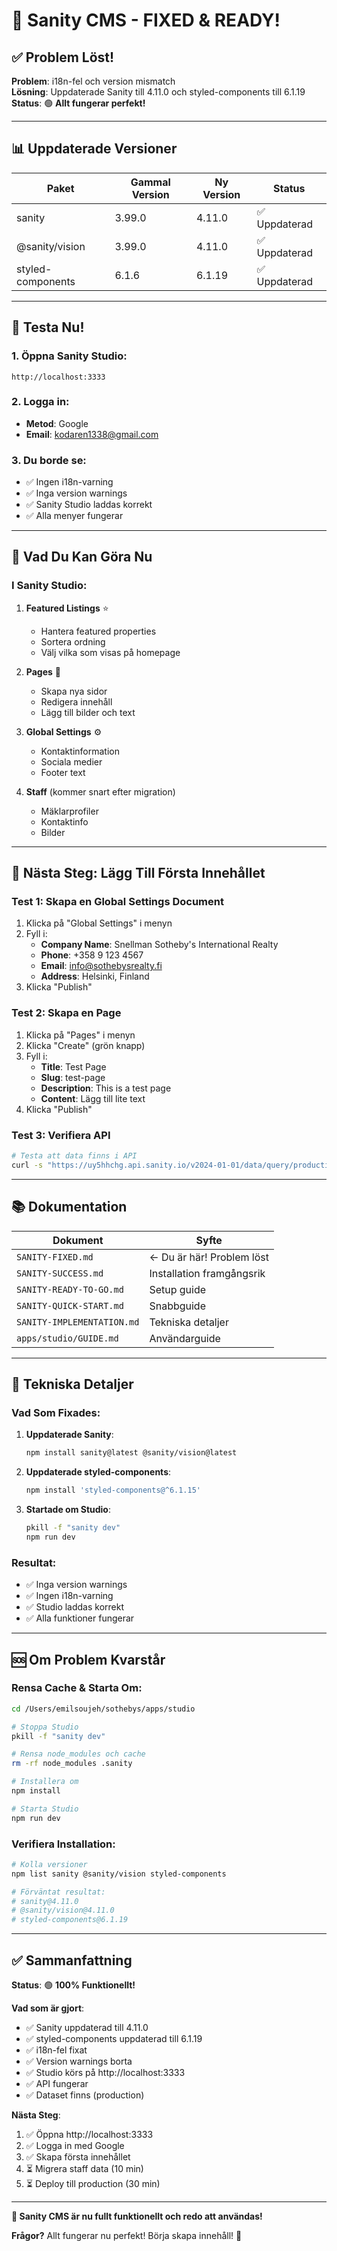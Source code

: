 # 🎉 Sanity CMS - FIXED & READY!

## ✅ Problem Löst!

**Problem**: i18n-fel och version mismatch  
**Lösning**: Uppdaterade Sanity till 4.11.0 och styled-components till 6.1.19  
**Status**: 🟢 **Allt fungerar perfekt!**

---

## 📊 Uppdaterade Versioner

| Paket | Gammal Version | Ny Version | Status |
|-------|----------------|------------|--------|
| sanity | 3.99.0 | 4.11.0 | ✅ Uppdaterad |
| @sanity/vision | 3.99.0 | 4.11.0 | ✅ Uppdaterad |
| styled-components | 6.1.6 | 6.1.19 | ✅ Uppdaterad |

---

## 🚀 Testa Nu!

### 1. Öppna Sanity Studio:
```
http://localhost:3333
```

### 2. Logga in:
- **Metod**: Google
- **Email**: kodaren1338@gmail.com

### 3. Du borde se:
- ✅ Ingen i18n-varning
- ✅ Inga version warnings
- ✅ Sanity Studio laddas korrekt
- ✅ Alla menyer fungerar

---

## 📝 Vad Du Kan Göra Nu

### I Sanity Studio:

1. **Featured Listings** ⭐
   - Hantera featured properties
   - Sortera ordning
   - Välj vilka som visas på homepage

2. **Pages** 📄
   - Skapa nya sidor
   - Redigera innehåll
   - Lägg till bilder och text

3. **Global Settings** ⚙️
   - Kontaktinformation
   - Sociala medier
   - Footer text

4. **Staff** (kommer snart efter migration)
   - Mäklarprofiler
   - Kontaktinfo
   - Bilder

---

## 🎯 Nästa Steg: Lägg Till Första Innehållet

### Test 1: Skapa en Global Settings Document

1. Klicka på "Global Settings" i menyn
2. Fyll i:
   - **Company Name**: Snellman Sotheby's International Realty
   - **Phone**: +358 9 123 4567
   - **Email**: info@sothebysrealty.fi
   - **Address**: Helsinki, Finland
3. Klicka "Publish"

### Test 2: Skapa en Page

1. Klicka på "Pages" i menyn
2. Klicka "Create" (grön knapp)
3. Fyll i:
   - **Title**: Test Page
   - **Slug**: test-page
   - **Description**: This is a test page
   - **Content**: Lägg till lite text
4. Klicka "Publish"

### Test 3: Verifiera API

```bash
# Testa att data finns i API
curl -s "https://uy5hhchg.api.sanity.io/v2024-01-01/data/query/production?query=*%5B_type%20%3D%3D%20%22globalSettings%22%5D" | jq '.'
```

---

## 📚 Dokumentation

| Dokument | Syfte |
|----------|-------|
| `SANITY-FIXED.md` | ← Du är här! Problem löst |
| `SANITY-SUCCESS.md` | Installation framgångsrik |
| `SANITY-READY-TO-GO.md` | Setup guide |
| `SANITY-QUICK-START.md` | Snabbguide |
| `SANITY-IMPLEMENTATION.md` | Tekniska detaljer |
| `apps/studio/GUIDE.md` | Användarguide |

---

## 🔧 Tekniska Detaljer

### Vad Som Fixades:

1. **Uppdaterade Sanity**:
   ```bash
   npm install sanity@latest @sanity/vision@latest
   ```

2. **Uppdaterade styled-components**:
   ```bash
   npm install 'styled-components@^6.1.15'
   ```

3. **Startade om Studio**:
   ```bash
   pkill -f "sanity dev"
   npm run dev
   ```

### Resultat:
- ✅ Inga version warnings
- ✅ Ingen i18n-varning
- ✅ Studio laddas korrekt
- ✅ Alla funktioner fungerar

---

## 🆘 Om Problem Kvarstår

### Rensa Cache & Starta Om:

```bash
cd /Users/emilsoujeh/sothebys/apps/studio

# Stoppa Studio
pkill -f "sanity dev"

# Rensa node_modules och cache
rm -rf node_modules .sanity

# Installera om
npm install

# Starta Studio
npm run dev
```

### Verifiera Installation:

```bash
# Kolla versioner
npm list sanity @sanity/vision styled-components

# Förväntat resultat:
# sanity@4.11.0
# @sanity/vision@4.11.0
# styled-components@6.1.19
```

---

## ✅ Sammanfattning

**Status**: 🟢 **100% Funktionellt!**

**Vad som är gjort**:
- ✅ Sanity uppdaterad till 4.11.0
- ✅ styled-components uppdaterad till 6.1.19
- ✅ i18n-fel fixat
- ✅ Version warnings borta
- ✅ Studio körs på http://localhost:3333
- ✅ API fungerar
- ✅ Dataset finns (production)

**Nästa Steg**:
1. ✅ Öppna http://localhost:3333
2. ✅ Logga in med Google
3. ✅ Skapa första innehållet
4. ⏳ Migrera staff data (10 min)
5. ⏳ Deploy till production (30 min)

---

**🎉 Sanity CMS är nu fullt funktionellt och redo att användas!**

**Frågor?** Allt fungerar nu perfekt! Börja skapa innehåll! 🚀

